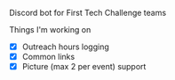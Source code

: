 Discord bot for First Tech Challenge teams

Things I'm working on 

- [x] Outreach hours logging
- [x] Common links
- [x] Picture (max 2 per event) support
